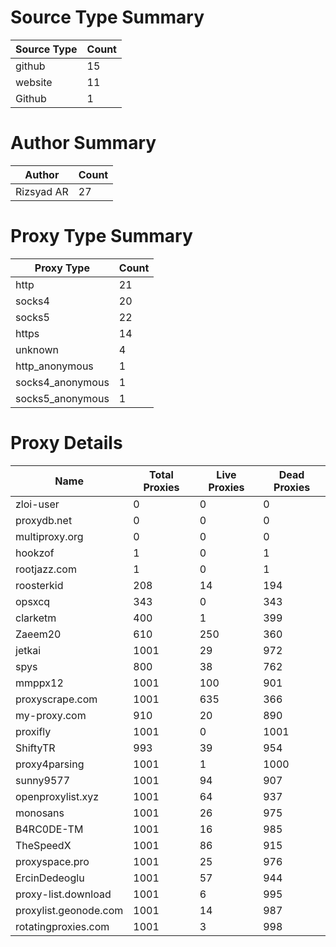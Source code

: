 # Source Type Summary

| Source Type | Count |
|-------------|-------|
| github | 15 |
| website | 11 |
| Github | 1 |


# Author Summary

| Author | Count |
|--------|-------|
| Rizsyad AR | 27 |


# Proxy Type Summary

| Proxy Type | Count |
|------------|-------|
| http | 21 |
| socks4 | 20 |
| socks5 | 22 |
| https | 14 |
| unknown | 4 |
| http_anonymous | 1 |
| socks4_anonymous | 1 |
| socks5_anonymous | 1 |


# Proxy Details

| Name | Total Proxies | Live Proxies | Dead Proxies |
|------|---------------|--------------|---------------|
| zloi-user | 0 | 0 | 0 |
| proxydb.net | 0 | 0 | 0 |
| multiproxy.org | 0 | 0 | 0 |
| hookzof | 1 | 0 | 1 |
| rootjazz.com | 1 | 0 | 1 |
| roosterkid | 208 | 14 | 194 |
| opsxcq | 343 | 0 | 343 |
| clarketm | 400 | 1 | 399 |
| Zaeem20 | 610 | 250 | 360 |
| jetkai | 1001 | 29 | 972 |
| spys | 800 | 38 | 762 |
| mmppx12 | 1001 | 100 | 901 |
| proxyscrape.com | 1001 | 635 | 366 |
| my-proxy.com | 910 | 20 | 890 |
| proxifly | 1001 | 0 | 1001 |
| ShiftyTR | 993 | 39 | 954 |
| proxy4parsing | 1001 | 1 | 1000 |
| sunny9577 | 1001 | 94 | 907 |
| openproxylist.xyz | 1001 | 64 | 937 |
| monosans | 1001 | 26 | 975 |
| B4RC0DE-TM | 1001 | 16 | 985 |
| TheSpeedX | 1001 | 86 | 915 |
| proxyspace.pro | 1001 | 25 | 976 |
| ErcinDedeoglu | 1001 | 57 | 944 |
| proxy-list.download | 1001 | 6 | 995 |
| proxylist.geonode.com | 1001 | 14 | 987 |
| rotatingproxies.com | 1001 | 3 | 998 |
